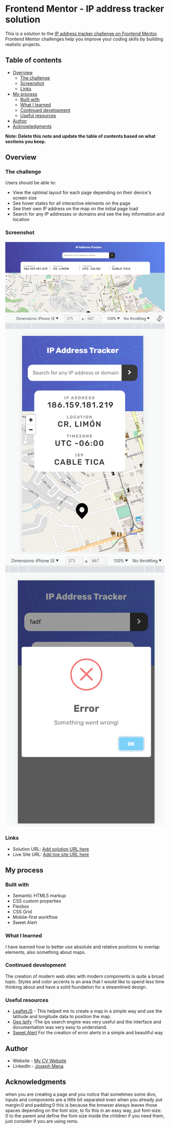 # Frontend Mentor - IP address tracker solution

This is a solution to the [IP address tracker challenge on Frontend Mentor](https://www.frontendmentor.io/challenges/ip-address-tracker-I8-0yYAH0). Frontend Mentor challenges help you improve your coding skills by building realistic projects. 

## Table of contents

- [Overview](#overview)
  - [The challenge](#the-challenge)
  - [Screenshot](#screenshot)
  - [Links](#links)
- [My process](#my-process)
  - [Built with](#built-with)
  - [What I learned](#what-i-learned)
  - [Continued development](#continued-development)
  - [Useful resources](#useful-resources)
- [Author](#author)
- [Acknowledgments](#acknowledgments)

**Note: Delete this note and update the table of contents based on what sections you keep.**

## Overview

### The challenge

Users should be able to:

- View the optimal layout for each page depending on their device's screen size
- See hover states for all interactive elements on the page
- See their own IP address on the map on the initial page load
- Search for any IP addresses or domains and see the key information and location

### Screenshot

![img1](./screenshots/screen_desktop.png)
![img1](./screenshots/screen_mobile.png)
![img1](./screenshots/screen_error.png)

### Links

- Solution URL: [Add solution URL here](https://github.com/JosephMen/ip-address-tracker.git)
- Live Site URL: [Add live site URL here](https://ip-tracker-frander.netlify.app/)

## My process

### Built with

- Semantic HTML5 markup
- CSS custom properties
- Flexbox
- CSS Grid
- Mobile-first workflow
- Sweet Alert

### What I learned

I have learned how to better use absolute and relative positions to overlap elements, also something about maps.



### Continued development

The creation of modern web sites with modern components is quite a broad topic. Styles and color accents is an area that I would like to spend less time thinking about and have a solid foundation for a streamlined design.

### Useful resources

- [LeafletJS](https://leafletjs.com/examples/quick-start/) - This helped me to create a map in a simple way and use the latitude and longitude data to position the map.
- [Geo Ipify](https://geo.ipify.org/docs) -The ips search engine was very useful and the interface and documentation was very easy to understand.
- [Sweet Alert](https://sweetalert.js.org/) For the creation of error alerts in a simple and beautiful way


## Author

- Website - [My CV Website](https://frander-cv.netlify.app/)
- LinkedIn - [Joseph Mena](https://www.linkedin.com/in/josephmena97/)


## Acknowledgments

when you are creating a page and you notice that sometimes some divs, inputs and components are a little bit separated even when you already put margin:0 and padding:0 this is because the browser always leaves those spaces depending on the font size, to fix this in an easy way, put font-size: 0 to the parent and define the font-size inside the children if you need them, just consider if you are using rems.

